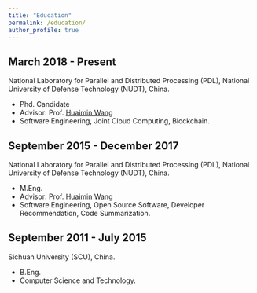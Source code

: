 ```yaml
---
title: "Education"
permalink: /education/
author_profile: true
---
```


## March 2018 - Present
National Laboratory for Parallel and Distributed Processing (PDL), National University of Defense Technology (NUDT), China.
* Phd. Candidate
* Advisor: Prof. [Huaimin Wang](https://dblp.uni-trier.de/pers/hd/w/Wang:Huaimin)
* Software Engineering, Joint Cloud Computing, Blockchain. 

## September 2015 - December 2017
National Laboratory for Parallel and Distributed Processing (PDL), National University of Defense Technology (NUDT), China. 
* M.Eng. 
* Advisor: Prof. [Huaimin Wang](https://dblp.uni-trier.de/pers/hd/w/Wang:Huaimin)
* Software Engineering, Open Source Software, Developer Recommendation, Code Summarization.

## September 2011 - July 2015
Sichuan University (SCU), China. 
* B.Eng. 
* Computer Science and Technology.